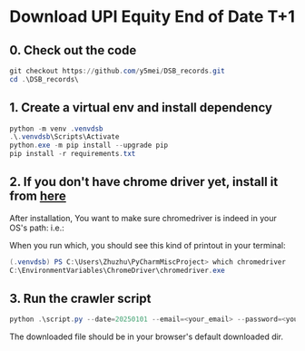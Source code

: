 # Download UPI Equity End of Date T+1

## 0. Check out the code

```powershell
git checkout https://github.com/y5mei/DSB_records.git
cd .\DSB_records\ 
```

## 1. Create a virtual env and install dependency


```powershell
python -m venv .venvdsb
.\.venvdsb\Scripts\Activate
python.exe -m pip install --upgrade pip
pip install -r requirements.txt
```

## 2. If you don't have chrome driver yet, install it from [here](https://googlechromelabs.github.io/chrome-for-testing/#stable)

After installation, You want to make sure chromedriver is indeed in your OS's path: i.e.:

When you run which, you should see this kind of printout in your terminal:

```powershell
(.venvdsb) PS C:\Users\Zhuzhu\PyCharmMiscProject> which chromedriver
C:\EnvironmentVariables\ChromeDriver\chromedriver.exe
```

## 3. Run the crawler script 

```powershell
python .\script.py --date=20250101 --email=<your_email> --password=<your_password>
```

The downloaded file should be in your browser's default downloaded dir.